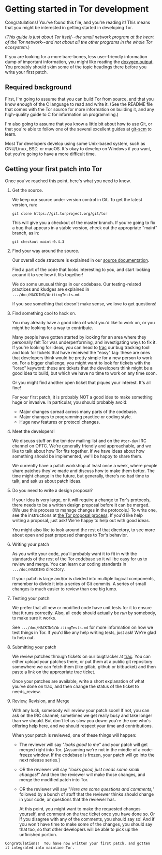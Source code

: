 Getting started in Tor development
==================================

Congratulations!  You've found this file, and you're reading it!  This
means that you might be interested in getting started in developing Tor.

(_This guide is just about Tor itself--the small network program at the
heart of the Tor network--and not about all the other programs in the
whole Tor ecosystem._)

If you are looking for a more bare-bones, less user-friendly information
dump of important information, you might like reading the
[doxygen output](https://src-ref.docs.torproject.org/tor/index.html).
You probably should skim some of the topic headings there before you write
your first patch.

Required background
-------------------

First, I'm going to assume that you can build Tor from source, and that
you know enough of the C language to read and write it.  (See the README
file that comes with the Tor source for more information on building it,
and any high-quality guide to C for information on programming.)

I'm also going to assume that you know a little bit about how to use
Git, or that you're able to follow one of the several excellent guides
at [git-scm](http://git-scm.org) to learn.

Most Tor developers develop using some Unix-based system, such as GNU/Linux,
BSD, or macOS.  It's okay to develop on Windows if you want, but you're
going to have a more difficult time.

Getting your first patch into Tor
---------------------------------

Once you've reached this point, here's what you need to know.

  1. Get the source.

     We keep our source under version control in Git.  To get the latest
     version, run:

         git clone https://git.torproject.org/git/tor

     This will give you a checkout of the master branch.  If you're
     going to fix a bug that appears in a stable version, check out the
     appropriate "maint" branch, as in:

         git checkout maint-0.4.3

  2. Find your way around the source.

     Our overall code structure is explained in our
     [source documentation](https://src-ref.docs.torproject.org/tor/index.html).

     Find a part of the code that looks interesting to you, and start
     looking around it to see how it fits together!

     We do some unusual things in our codebase.  Our testing-related
     practices and kludges are explained in `.../doc/HACKING/WritingTests.md`.

     If you see something that doesn't make sense, we love to get
     questions!

  3. Find something cool to hack on.

     You may already have a good idea of what you'd like to work on, or
     you might be looking for a way to contribute.

     Many people have gotten started by looking for an area where they
     personally felt Tor was underperforming, and investigating ways to
     fix it. If you're looking for ideas, you can head to
     [trac](https://trac.torproject.org) our bug tracking tool and look for
     tickets that have received the "easy" tag: these are ones that developers
     think would be pretty simple for a new person to work on.  For a bigger
     challenge, you might want to look for tickets with the "lorax"
     keyword: these are tickets that the developers think might be a
     good idea to build, but which we have no time to work on any time
     soon.

     Or you might find another open ticket that piques your
     interest. It's all fine!

     For your first patch, it is probably NOT a good idea to make
     something huge or invasive.  In particular, you should probably
     avoid:

       * Major changes spread across many parts of the codebase.
       * Major changes to programming practice or coding style.
       * Huge new features or protocol changes.

  4. Meet the developers!

     We discuss stuff on the tor-dev mailing list and on the `#tor-dev`
     IRC channel on OFTC.  We're generally friendly and approachable,
     and we like to talk about how Tor fits together.  If we have ideas
     about how something should be implemented, we'll be happy to share
     them.

     We currently have a patch workshop at least once a week, where
     people share patches they've made and discuss how to make them
     better.  The time might change in the future, but generally,
     there's no bad time to talk, and ask us about patch ideas.

  5. Do you need to write a design proposal?

     If your idea is very large, or it will require a change to Tor's
     protocols, there needs to be a written design proposal before it
     can be merged. (We use this process to manage changes in the
     protocols.)  To write one, see the instructions at
     [the Tor proposal process](https://gitweb.torproject.org/torspec.git/plain/proposals/001-process.txt).
     If you'd like help writing a proposal, just ask!  We're happy to
     help out with good ideas.

     You might also like to look around the rest of that directory, to
     see more about open and past proposed changes to Tor's behavior.

  6. Writing your patch

     As you write your code, you'll probably want it to fit in with the
     standards of the rest of the Tor codebase so it will be easy for us
     to review and merge.  You can learn our coding standards in
     `.../doc/HACKING` directory.

     If your patch is large and/or is divided into multiple logical
     components, remember to divide it into a series of Git commits.  A
     series of small changes is much easier to review than one big lump.

  7. Testing your patch

     We prefer that all new or modified code have unit tests for it to
     ensure that it runs correctly.  Also, all code should actually be
     _run_ by somebody, to make sure it works.

     See `.../doc/HACKING/WritingTests.md` for more information on how we test things
     in Tor.  If you'd like any help writing tests, just ask!  We're
     glad to help out.

  8. Submitting your patch

     We review patches through tickets on our bugtracker at
    [trac](https://trac.torproject.org). You can either upload your patches there, or
     put them at a public git repository somewhere we can fetch them
     (like gitlab, github or bitbucket) and then paste a link on the appropriate
     trac ticket.

     Once your patches are available, write a short explanation of what
     you've done on trac, and then change the status of the ticket to
     needs_review.

  9. Review, Revision, and Merge

     With any luck, somebody will review your patch soon!  If not, you
     can ask on the IRC channel; sometimes we get really busy and take
     longer than we should.  But don't let us slow you down: you're the
     one who's offering help here, and we should respect your time and
     contributions.

     When your patch is reviewed, one of these things will happen:

       * The reviewer will say "_looks good to me_" and your
         patch will get merged right into Tor.  [Assuming we're not
         in the middle of a code-freeze window.  If the codebase is
         frozen, your patch will go into the next release series.]

       * OR the reviewer will say "_looks good, just needs some small
         changes!_"  And then the reviewer will make those changes,
         and merge the modified patch into Tor.

       * OR the reviewer will say "_Here are some questions and
         comments,_" followed by a bunch of stuff that the reviewer
         thinks should change in your code, or questions that the
         reviewer has.

         At this point, you might want to make the requested changes
         yourself, and comment on the trac ticket once you have done
         so. Or if you disagree with any of the comments, you should
         say so!  And if you won't have time to make some of the
         changes, you should say that too, so that other developers
         will be able to pick up the unfinished portion.

    Congratulations!  You have now written your first patch, and gotten
    it integrated into mainline Tor.
